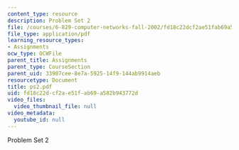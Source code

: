 ```yaml
---
content_type: resource
description: Problem Set 2
file: /courses/6-829-computer-networks-fall-2002/fd18c22dcf2ae51fab69a582b943772d_ps2.pdf
file_type: application/pdf
learning_resource_types:
- Assignments
ocw_type: OCWFile
parent_title: Assignments
parent_type: CourseSection
parent_uid: 33907cee-8e7a-5925-14f9-144ab9914aeb
resourcetype: Document
title: ps2.pdf
uid: fd18c22d-cf2a-e51f-ab69-a582b943772d
video_files:
  video_thumbnail_file: null
video_metadata:
  youtube_id: null
---
```

Problem Set 2

